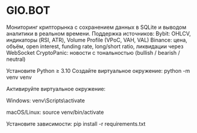 # GIO.BOT

Мониторинг крипторынка с сохранением данных в SQLite и выводом аналитики в реальном времени.
Поддержка источников:
Bybit: OHLCV, индикаторы (RSI, ATR), Volume Profile (VPoC, VAH, VAL)
Binance: цена, объём, open interest, funding rate, long/short ratio, ликвидации через WebSocket
CryptoPanic: новости с тональностью (bullish / bearish / neutral)

Установите Python ≥ 3.10
Создайте виртуальное окружение:
python -m venv venv

Активируйте виртуальное окружение:

Windows:
venv\Scripts\activate

macOS/Linux:
source venv/bin/activate

Установите зависимости:
pip install -r requirements.txt
